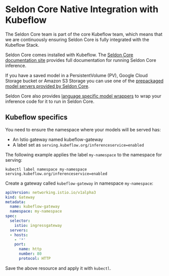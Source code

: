 # Seldon Core Native Integration with Kubeflow

The Seldon Core team is part of the core Kubeflow team, which means that we are continuously ensuring Seldon Core is fully integrated with the Kubeflow Stack.

Seldon Core comes installed with Kubeflow. The [Seldon Core documentation site](https://docs.seldon.io/projects/seldon-core/en/latest/) provides full documentation for running Seldon Core inference.

If you have a saved model in a PersistentVolume (PV), Google Cloud Storage bucket or Amazon S3 Storage you can use one of the [prepackaged model servers provided by Seldon Core](https://docs.seldon.io/projects/seldon-core/en/latest/servers/overview.html).

Seldon Core also provides [language specific model wrappers](../wrappers/language_wrappers) to wrap your inference code for it to run in Seldon Core.

## Kubeflow specifics

You need to ensure the namespace where your models will be served has:

* An Istio gateway named kubeflow-gateway
* A label set as `serving.kubeflow.org/inferenceservice=enabled`

The following example applies the label `my-namespace` to the namespace for serving:

```console
kubectl label namespace my-namespace serving.kubeflow.org/inferenceservice=enabled
```

Create a gateway called `kubeflow-gateway` in namespace `my-namespace`:

```yaml
apiVersion: networking.istio.io/v1alpha3
kind: Gateway
metadata:
  name: kubeflow-gateway
  namespace: my-namespace
spec:
  selector:
    istio: ingressgateway
  servers:
  - hosts:
    - '*'
    port:
      name: http
      number: 80
      protocol: HTTP
```

Save the above resource and apply it with `kubectl`.


